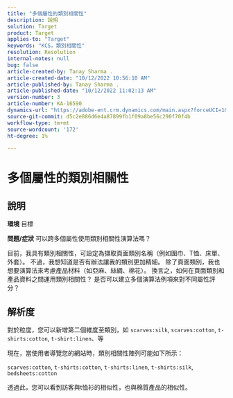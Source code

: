 ```yaml
---
title: "多個屬性的類別相關性"
description: 說明
solution: Target
product: Target
applies-to: "Target"
keywords: "KCS，類別相關性"
resolution: Resolution
internal-notes: null
bug: false
article-created-by: Tanay Sharma .
article-created-date: "10/12/2022 10:56:10 AM"
article-published-by: Tanay Sharma .
article-published-date: "10/12/2022 11:02:13 AM"
version-number: 3
article-number: KA-16590
dynamics-url: "https://adobe-ent.crm.dynamics.com/main.aspx?forceUCI=1&pagetype=entityrecord&etn=knowledgearticle&id=3df49f79-1c4a-ed11-bba2-0022480868ff"
source-git-commit: d5c2e886d6e4a87899fb1f09a8be56c290f70f4b
workflow-type: tm+mt
source-wordcount: '172'
ht-degree: 1%

---
```


# 多個屬性的類別相關性

## 說明

<b>環境</b>
目標


<b>問題/症狀</b>
可以跨多個屬性使用類別相關性演算法嗎？

目前，我具有類別相關性，可設定為擷取頁面類別名稱（例如圍巾、T恤、床單、外套）。 不過，我想知道是否有辦法讓我的類別更加精細。 除了頁面類別，我也想要演算法來考慮產品材料（如亞麻、絲綢、棉花）。 換言之，如何在頁面類別和產品資料之間運用類別相關性？ 是否可以建立多個演算法例項來對不同屬性評分？


## 解析度


對於粒度，您可以新增第二個維度至類別，如 `scarves:silk`, `scarves:cotton`, `t-shirts:cotton`, `t-shirt:linen`、等

現在，當使用者導覽您的網站時，類別相關性陣列可能如下所示：

`scarves:cotton`, `t-shirts:cotton`, `t-shirts:linen`, `t-shirts:silk`, `bedsheets:cotton`

透過此，您可以看到訪客與t恤衫的相似性，也與棉質產品的相似性。
